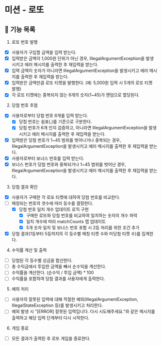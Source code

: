 # 미션 - 로또

## 🚀 기능 목록

1. 로또 번호 발행 
- [x] 사용자가 구입할 금액을 입력 받는다. 
- [x] 입력받은 금액이 1,000원 단위가 아닌 경우, IllegalArgumentException을 발생시키고 에러 메시지를 출력한 후 재입력을 받는다.
- [x] 입력 금액이 숫자가 아니라면 IllegalArgumentException을 발생시키고 에러 메시지를 출력한 후 재입력을 받는다.
- [x] 입력받은 금액만큼 로또 티켓을 발행한다. (예: 5,000원 입력 시 5개의 로또 티켓 발행)
- [x] 각 로또 티켓에는 중복되지 않는 6개의 숫자(1~45)가 랜덤으로 할당된다.

2. 당첨 번호 추첨

- [x] 사용자로부터 당첨 번호 6개를 입력 받는다.
  - [x] 당첨 번호는 쉼표(,)를 기준으로 구분한다.
  - [x] 당첨 번호가 6개 인지 검증하고, 아니라면 IllegalArgumentException을 발생시키고 에러 메시지를 출력한 후 재입력을 받는다.
- [x] 입력받은 당첨 번호가 1~45 범위를 벗어나거나 중복되는 경우, IllegalArgumentException을 발생시키고 에러 메시지를 출력한 후 재입력을 받는다.
- [x] 사용자로부터 보너스 번호를 입력 받는다.
- [x] 보너스 번호가 당첨 번호와 중복되거나 1~45 범위를 벗어난 경우, IllegalArgumentException을 발생시키고 에러 메시지를 출력한 후 재입력을 받는다.

3. 당첨 결과 확인

- [x] 사용자가 구매한 각 로또 티켓에 대하여 당첨 번호를 비교한다. 
- [ ] 매칭되는 번호의 갯수에 따라 등수를 결정한다.
  - [x] 당첨 번호 일치 개수 업데이트 로직 구현
    - [x] 구매한 로또와 당첨 번호를 비교하여 일치하는 숫자의 개수 파악
    - [x] 일치 개수에 따라 matchCounts 맵 업데이트
    - [x] 5개 숫자 일치 및 보너스 번호 포함 시 2등 처리를 위한 조건 추가
- [x] 당첨 결과(1등부터 5등까지의 각 등수별 매칭 티켓 수와 미당첨 티켓 수)를 집계한다.

4. 수익률 계산 및 출력

- [ ] 당첨된 각 등수별 상금을 합산한다.
- [ ] 총 수익금에서 투입한 금액을 빼서 순수익을 계산한다.
- [ ] 수익률을 계산한다. (순수익 / 투입 금액) * 100
- [ ] 수익률을 포함하여 당첨 결과를 사용자에게 출력한다.

5. 예외 처리

- [ ] 사용자의 잘못된 입력에 대해 적절한 예외(IllegalArgumentException, IllegalStateException 등)를 발생시키고 처리한다.
- [ ] 예외 발생 시 "[ERROR] 잘못된 입력입니다. 다시 시도해주세요."와 같은 메시지를 출력하고 해당 입력 단계부터 다시 시작한다.

6. 게임 종료

- [ ] 모든 결과가 출력된 후 로또 게임을 종료한다.




